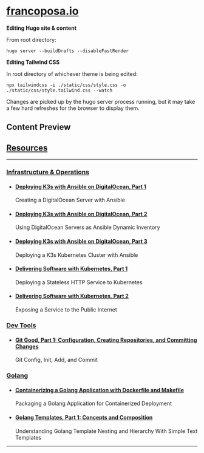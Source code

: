 # [francoposa.io](https://francoposa.io)

**Editing Hugo site & content**

From root directory:

```shell
hugo server --buildDrafts --disableFastRender
```

**Editing Tailwind CSS**

In root directory of whichever theme is being edited:

```shell
npx tailwindcss -i ./static/css/style.css -o ./static/css/style.tailwind.css --watch
```

Changes are picked up by the hugo server process running,
but it may take a few hard refreshes for the browser to display them.

## Content Preview

[Resources](https://francoposa.io/resources/)
---------------------------------------------

* * *

### [Infrastructure & Operations](https://francoposa.io/resources/infra-ops/)

*   #### [Deploying K3s with Ansible on DigitalOcean, Part 1](https://francoposa.io/resources/infra-ops/kubernetes-ansible-digital-ocean-k3s-1/)

    Creating a DigitalOcean Server with Ansible

*   #### [Deploying K3s with Ansible on DigitalOcean, Part 2](https://francoposa.io/resources/infra-ops/kubernetes-ansible-digital-ocean-k3s-2/)

    Using DigitalOcean Servers as Ansible Dynamic Inventory

*   #### [Deploying K3s with Ansible on DigitalOcean, Part 3](https://francoposa.io/resources/infra-ops/kubernetes-ansible-digital-ocean-k3s-3/)

    Deploying a K3s Kubernetes Cluster with Ansible

*   #### [Delivering Software with Kubernetes, Part 1](https://francoposa.io/resources/infra-ops/kubernetes-software-deployment-1/)

    Deploying a Stateless HTTP Service to Kubernetes

*   #### [Delivering Software with Kubernetes, Part 2](https://francoposa.io/resources/infra-ops/kubernetes-software-deployment-2/)

    Exposing a Service to the Public Internet


### [Dev Tools](https://francoposa.io/resources/dev-tools/)

*   #### [Git Good, Part 1: Configuration, Creating Repositories, and Committing Changes](https://francoposa.io/resources/dev-tools/git-basics-1/)

    Git Config, Init, Add, and Commit


### [Golang](https://francoposa.io/resources/golang/)

*   #### [Containerizing a Golang Application with Dockerfile and Makefile](https://francoposa.io/resources/golang/golang-containerizing-dockerfile-makefile/)

    Packaging a Golang Application for Containerized Deployment

*   #### [Golang Templates, Part 1: Concepts and Composition](https://francoposa.io/resources/golang/golang-templates-1/)

    Understanding Golang Template Nesting and Hierarchy With Simple Text Templates

* * *
